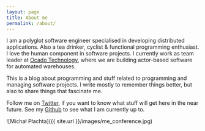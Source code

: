 ```yaml
---
layout: page
title: About me
permalink: /about/
---
```


I am a polyglot software engineer specialised in developing distributed applications. Also a tea drinker, cyclist & functional programming enthusiast. I love the human component in software projects. I currently work as team leader at <a href="http://ocadotechnology.com">Ocado Technology</a>, where we are building actor-based software for automated warehouses.

This is a blog about programming and stuff related to programming and managing software projects. I write mostly to remember things better, but also to share things that fascinate me.

Follow me on [Twitter](https://twitter.com/miciek), if you want to know what stuff will get here in the near future. See my [Github](https://github.com/miciek) to see what I am currently up to.

![Michał Płachta]({{ site.url }}/images/me_conference.jpg)
